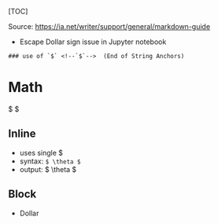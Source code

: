 [TOC]

Source: https://ia.net/writer/support/general/markdown-guide

- Escape Dollar sign issue in Jupyter notebook
```
### use of `$` <!--`$`-->  (End of String Anchors)
```

# Math

<span>$ $</span>

## Inline
- uses single \$
- syntax: `$ \theta $`
- output: $ \theta $



## Block
- Dollar


